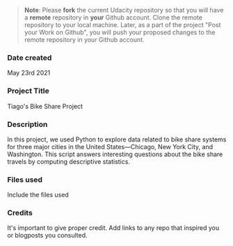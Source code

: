 >**Note**: Please **fork** the current Udacity repository so that you will have a **remote** repository in **your** Github account. Clone the remote repository to your local machine. Later, as a part of the project "Post your Work on Github", you will push your proposed changes to the remote repository in your Github account.

### Date created
May 23rd 2021

### Project Title
Tiago's Bike Share Project

### Description
In this project, we used Python to explore data related to bike share systems for three major cities in the United States—Chicago, New York City, and Washington. This script answers interesting questions about the bike share travels by computing descriptive statistics.

### Files used
Include the files used

### Credits
It's important to give proper credit. Add links to any repo that inspired you or blogposts you consulted.
